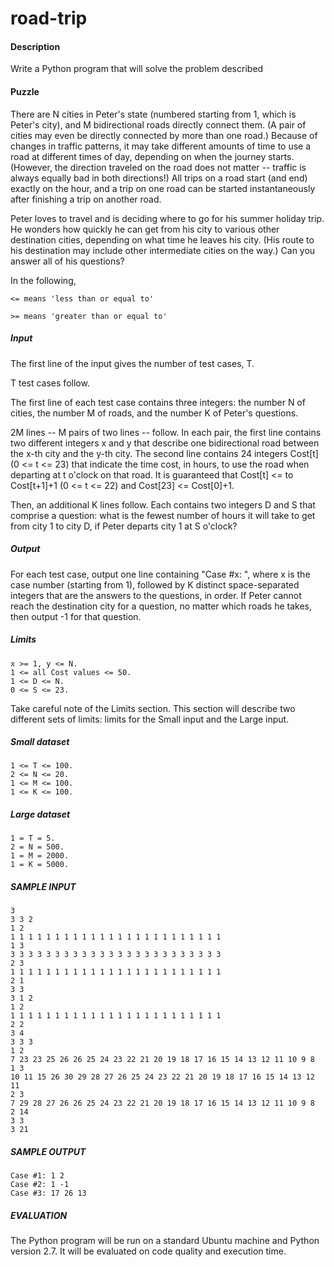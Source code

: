 road-trip
=======

#### Description

Write a Python program that will solve the problem described

#### Puzzle

There are N cities in Peter's state (numbered starting from 1, which is Peter's city), and M bidirectional roads 
directly connect them. (A pair of cities may even be directly connected by more than one road.) Because of changes 
in traffic patterns, it may take different amounts of time to use a road at different times of day, depending on 
when the journey starts. (However, the direction traveled on the road does not matter -- traffic is always equally 
bad in both directions!) All trips on a road start (and end) exactly on the hour, and a trip on one road can be 
started instantaneously after finishing a trip on another road.

Peter loves to travel and is deciding where to go for his summer holiday trip. He wonders how quickly he can get 
from his city to various other destination cities, depending on what time he leaves his city. (His route to his 
destination may include other intermediate cities on the way.) Can you answer all of his questions?

In the following, 

`<= means 'less than or equal to'`

`>= means 'greater than or equal to'`

##### Input

The first line of the input gives the number of test cases, T. 

T test cases follow.

The first line of each test case contains three integers: the number N of cities, the number M of roads, and the
 number K of Peter's questions.

2M lines -- M pairs of two lines -- follow. In each pair, the first line contains two different integers x and y 
that describe one bidirectional road between the x-th city and the y-th city. The second line 
contains 24 integers Cost[t] (0 <= t <= 23) that indicate the time cost, in hours, to use the road when 
departing at t o'clock on that road. It is guaranteed that Cost[t] <= to Cost[t+1]+1 (0 <= t <= 22) 
and Cost[23] <= Cost[0]+1.

Then, an additional K lines follow. Each contains two integers D and S that comprise a question: what is the fewest
 number of hours it will take to get from city 1 to city D, if Peter departs city 1 at S o'clock?

##### Output

For each test case, output one line containing "Case #x: ", where x is the case number (starting from 1),
 followed by K distinct space-separated integers that are the answers to the questions, in order. 
 If Peter cannot reach the destination city for a question, no matter which roads he takes, 
 then output -1 for that question.

##### Limits

```
x >= 1, y <= N.
1 <= all Cost values <= 50.
1 <= D <= N.
0 <= S <= 23.
```

Take careful note of the Limits section. This section will describe two different sets of limits: limits for the 
Small input and the Large input. 

##### Small dataset

```
1 <= T <= 100.
2 <= N <= 20.
1 <= M <= 100.
1 <= K <= 100.
```

##### Large dataset

```
1 = T = 5.
2 = N = 500.
1 = M = 2000.
1 = K = 5000.
```

##### SAMPLE INPUT

```
3
3 3 2
1 2
1 1 1 1 1 1 1 1 1 1 1 1 1 1 1 1 1 1 1 1 1 1 1 1
1 3
3 3 3 3 3 3 3 3 3 3 3 3 3 3 3 3 3 3 3 3 3 3 3 3 
2 3
1 1 1 1 1 1 1 1 1 1 1 1 1 1 1 1 1 1 1 1 1 1 1 1
2 1
3 3
3 1 2
1 2
1 1 1 1 1 1 1 1 1 1 1 1 1 1 1 1 1 1 1 1 1 1 1 1
2 2
3 4
3 3 3
1 2
7 23 23 25 26 26 25 24 23 22 21 20 19 18 17 16 15 14 13 12 11 10 9 8
1 3
10 11 15 26 30 29 28 27 26 25 24 23 22 21 20 19 18 17 16 15 14 13 12 11
2 3
7 29 28 27 26 26 25 24 23 22 21 20 19 18 17 16 15 14 13 12 11 10 9 8
2 14
3 3
3 21
```

##### SAMPLE OUTPUT

```
Case #1: 1 2
Case #2: 1 -1
Case #3: 17 26 13
```

##### EVALUATION
The Python program will be run on a standard Ubuntu machine and Python version 2.7. 
It will be evaluated on code quality and execution time. 

